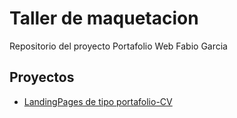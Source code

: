 # Taller de maquetacion

Repositorio del proyecto Portafolio Web Fabio Garcia

## Proyectos

- [LandingPages de tipo portafolio-CV](https://FabioGarciaDev.github.io/Portafolio-CV/Portfolio-CV)